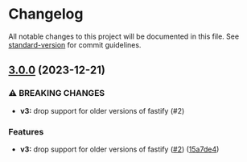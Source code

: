 # Changelog

All notable changes to this project will be documented in this file. See [standard-version](https://github.com/conventional-changelog/standard-version) for commit guidelines.

## [3.0.0](https://github.com/piscinajs/fastify-locks/compare/v2.0.0...v3.0.0) (2023-12-21)


### ⚠ BREAKING CHANGES

* **v3:** drop support for older versions of fastify (#2)

### Features

* **v3:** drop support for older versions of fastify ([#2](https://github.com/piscinajs/fastify-locks/issues/2)) ([15a7de4](https://github.com/piscinajs/fastify-locks/commit/15a7de402808a4bc734e41fef63fc61a7c1fb1d2))

